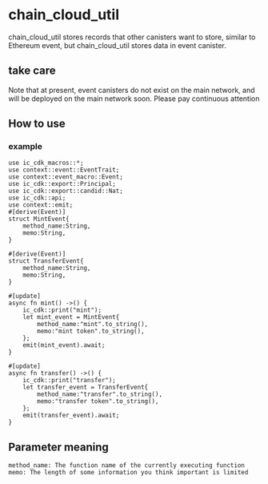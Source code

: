 # chain_cloud_util
  chain_cloud_util stores records that other canisters want to store, similar to Ethereum event, but chain_cloud_util stores data in event canister.

## take care
  Note that at present, event canisters do not exist on the main network, and will be deployed on the main network soon. Please pay continuous attention
## How to use
### example
    use ic_cdk_macros::*;
    use context::event::EventTrait;
    use context::event_macro::Event;
    use ic_cdk::export::Principal;
    use ic_cdk::export::candid::Nat;
    use ic_cdk::api;
    use context::emit;
    #[derive(Event)]
    struct MintEvent{
        method_name:String,
        memo:String,
    }

    #[derive(Event)]
    struct TransferEvent{
        method_name:String,
        memo:String,
    }
    
    #[update]
    async fn mint() ->() {
        ic_cdk::print("mint");
        let mint_event = MintEvent{
            method_name:"mint".to_string(),
            memo:"mint token".to_string(),
        }; 
        emit(mint_event).await;
    }

    #[update]
    async fn transfer() ->() {
        ic_cdk::print("transfer"); 
        let transfer_event = TransferEvent{
            method_name:"transfer".to_string(),
            memo:"transfer token".to_string(),
        };
        emit(transfer_event).await;
    }

## Parameter meaning
    method_name: The function name of the currently executing function
    memo: The length of some information you think important is limited
